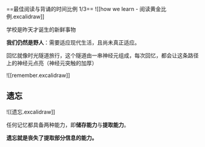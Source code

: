 
==最佳阅读与背诵的时间比例 1/3==
![[how we learn - 阅读黄金比例.excalidraw]]

学校是昨天才诞生的新鲜事物

**我们仍然是野人**：需要适应现代生活，且尚未真正适应。

回忆就像时光隧道旅行，这个隧道由一串神经元组成，每次回忆，都会让这条路径上的神经元点亮（神经元突触的加厚）

![[remember.excalidraw]]


## 遗忘

![[遗忘.excalidraw]]


任何记忆都具备两种能力，即**储存能力**与**提取能力**。

**遗忘就是丧失了提取部分信息的能力。**
